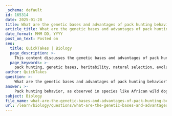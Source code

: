 ```yaml
---
_schema: default
id: 165314
date: 2025-01-28
title: What are the genetic bases and advantages of pack hunting behavior?
article_title: What are the genetic bases and advantages of pack hunting behavior?
date_format: MMM DD, YYYY
post_on_text: Posted on
seo:
  title: QuickTakes | Biology
  page_description: >-
    This content discusses the genetic bases and advantages of pack hunting behavior in species like African wild dogs and wolves, emphasizing heritability, natural selection, and social dynamics.
  page_keywords: >-
    pack hunting, genetic bases, heritability, natural selection, evolutionary history, efficiency, fitness benefits, social structure, cooperation, adaptive behavior
author: QuickTakes
question: >-
    What are the genetic bases and advantages of pack hunting behavior?
answer: >-
    Pack hunting behavior, as observed in species like African wild dogs and wolves, has significant genetic bases and advantages that contribute to its prevalence in certain populations. \n\n### Genetic Bases of Pack Hunting Behavior\n\n1. **Heritability of Traits**: Pack hunting behavior is influenced by genetic variation within a population. Individuals may exhibit different hunting strategies, with some preferring to hunt alone while others engage in cooperative hunting. This variation can be inherited, meaning that the propensity to hunt in packs can be passed down through generations. \n\n2. **Natural Selection**: According to Darwin's four postulates, natural selection acts on the variation present in a population. If pack hunters demonstrate higher success rates in bringing down prey, this behavior is likely to be favored by natural selection. Over time, the genetic traits associated with successful pack hunting will become more common in the population.\n\n3. **Evolutionary History**: The evolutionary history of a species plays a crucial role in the development of pack hunting behavior. This behavior may have evolved as a response to environmental pressures, such as the need to hunt larger prey that would be difficult to capture alone. The genetic predisposition for social hunting strategies can thus be seen as an adaptation to enhance survival and reproductive success.\n\n### Advantages of Pack Hunting Behavior\n\n1. **Increased Efficiency**: Pack hunting allows individuals to take down larger prey that would be unattainable for solitary hunters. This efficiency in hunting can lead to greater food availability for the entire group, enhancing the survival of pack members.\n\n2. **Fitness Benefits**: The success of pack hunting translates into higher fitness for individuals within the group. When pack hunters are more successful, they are likely to have better access to food, which can improve their health and reproductive success. This advantage reinforces the genetic basis for pack hunting, as those traits are selected for over generations.\n\n3. **Social Structure and Cooperation**: Pack hunting fosters social bonds and cooperation among individuals, which can lead to improved survival rates for the group. The social dynamics within a pack can also facilitate learning and the transmission of effective hunting strategies, further enhancing the success of the group.\n\n4. **Speed of Natural Selection**: The benefits of pack hunting can accelerate the speed of natural selection. If pack hunters are significantly more successful than solitary hunters, the traits associated with pack hunting can spread rapidly through the population. For example, if pack hunters perform much better, selection can act quickly, leading to a higher proportion of the population adopting this behavior in fewer generations.\n\nIn summary, the genetic bases of pack hunting behavior are rooted in heritable traits that confer advantages in hunting efficiency and survival. The interplay of natural selection, evolutionary history, and social dynamics contributes to the prevalence of this behavior in certain species, highlighting its importance in the context of animal behavior and evolutionary biology.
subject: Biology
file_name: what-are-the-genetic-bases-and-advantages-of-pack-hunting-behavior.md
url: /learn/biology/questions/what-are-the-genetic-bases-and-advantages-of-pack-hunting-behavior
---
```


&nbsp;